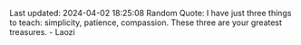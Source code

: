 Last updated: 2024-04-02 18:25:08
Random Quote: I have just three things to teach: simplicity, patience, compassion. These three are your greatest treasures. - Laozi